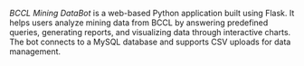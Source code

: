 *BCCL Mining DataBot* is a web-based Python application built using Flask. It helps users analyze mining data from BCCL by answering predefined queries, generating reports, and visualizing data through interactive charts. The bot connects to a MySQL database and supports CSV uploads for data management.
